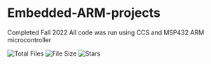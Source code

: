 # Embedded-ARM-projects
Completed Fall 2022
All code was run using CCS and 
MSP432 ARM microcontroller


![Total Files](https://img.shields.io/github/directory-file-count/jge162/Embedded-ARM-Projects?color=4078c0&style=for-the-badge)
![File Size](https://img.shields.io/github/repo-size/jge162/Embedded-ARM-Projects?color=4078c0&style=for-the-badge)
![Stars](https://img.shields.io/github/stars/jge162/Embedded-ARM-Projects?color=4078c0&style=for-the-badge)


